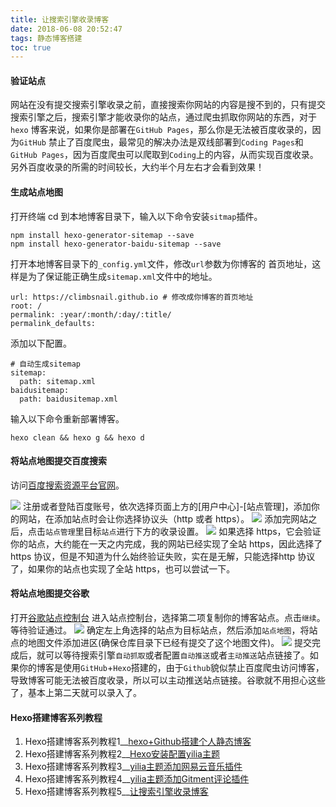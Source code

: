 ```yaml
---
title: 让搜索引擎收录博客
date: 2018-06-08 20:52:47
tags: 静态博客搭建
toc: true
---
```

####  验证站点
网站在没有提交搜索引擎收录之前，直接搜索你网站的内容是搜不到的，只有提交搜索引擎之后，搜索引擎才能收录你的站点，通过爬虫抓取你网站的东西，对于`hexo` 博客来说，如果你是部署在`GitHub Pages`，那么你是无法被百度收录的，因为`GitHub` 禁止了百度爬虫，最常见的解决办法是双线部署到`Coding Pages`和`GitHub Pages`，因为百度爬虫可以爬取到`Coding`上的内容，从而实现百度收录。另外百度收录的所需的时间较长，大约半个月左右才会看到效果！

<!-- more -->

#### 生成站点地图
打开终端 cd 到本地博客目录下，输入以下命令安装`sitmap`插件。
```shell
npm install hexo-generator-sitemap --save
npm install hexo-generator-baidu-sitemap --save
```
打开本地博客目录下的`_config.yml`文件，修改`url`参数为你博客的 首页地址，这样是为了保证能正确生成`sitemap.xml`文件中的地址。

```shell
url: https://climbsnail.github.io # 修改成你博客的首页地址
root: /
permalink: :year/:month/:day/:title/
permalink_defaults:
```
添加以下配置。
```shell
# 自动生成sitemap
sitemap: 
  path: sitemap.xml
baidusitemap: 
  path: baidusitemap.xml
```
输入以下命令重新部署博客。
```shell
hexo clean && hexo g && hexo d
```
#### 将站点地图提交百度搜索
访问[百度搜索资源平台官网](https://ziyuan.baidu.com/)。

![](https://gitee.com/ClimbSnailQ/Project_Image/raw/master/Note/baidu_search.jpg)
注册或者登陆百度账号，依次选择页面上方的[用户中心]-[站点管理]，添加你的网站，在添加站点时会让你选择协议头（http 或者 https）。
![](https://gitee.com/ClimbSnailQ/Project_Image/raw/master/Note/baidu_search_inc.jpg)
添加完网站之后，点击`站点管理`里目标`站点`进行下方的收录设置。
![](https://gitee.com/ClimbSnailQ/Project_Image/raw/master/Note/baidu_search_finish.jpg)
如果选择 https，它会验证你的站点，大约能在一天之内完成，我的网站已经实现了全站 https，因此选择了 https 协议，但是不知道为什么始终验证失败，实在是无解，只能选择http 协议了，如果你的站点也实现了全站 https，也可以尝试一下。


#### 将站点地图提交谷歌
打开[谷歌站点控制台](https://www.google.com/webmasters/tools/home?hl=zh-CN) 进入站点控制台，选择第二项复制你的博客站点。点击`继续`。等待验证通过。
![](https://gitee.com/ClimbSnailQ/Project_Image/raw/master/Note/google_search_1.jpg)
确定左上角选择的站点为目标站点，然后添加`站点地图`，将站点的地图文件添加进区(确保仓库目录下已经有提交了这个地图文件)。
![](https://gitee.com/ClimbSnailQ/Project_Image/raw/master/Note/google_search_map.jpg)
提交完成后，就可以等待搜索引擎`自动抓取`或者配置`自动推送`或者`主动推送`站点链接了。如果你的博客是使用`GitHub`+`Hexo`搭建的，由于`Github`貌似禁止百度爬虫访问博客，导致博客可能无法被百度收录，所以可以主动推送站点链接。谷歌就不用担心这些了，基本上第二天就可以录入了。

#### Hexo搭建博客系列教程
1. Hexo搭建博客系列教程1__[hexo+Github搭建个人静态博客](../hexo+Github搭建个人静态博客)
2. Hexo搭建博客系列教程2__[Hexo安装配置yilia主题](../Hexo安装配置yilia主题)
3. Hexo搭建博客系列教程3__[yilia主题添加网易云音乐插件](../yilia主题添加网易云音乐插件)
4. Hexo搭建博客系列教程4__[yilia主题添加Gitment评论插件](../yilia主题添加Gitment评论插件题)
5. Hexo搭建博客系列教程5__[让搜索引擎收录博客](../让搜索引擎收录博客)
